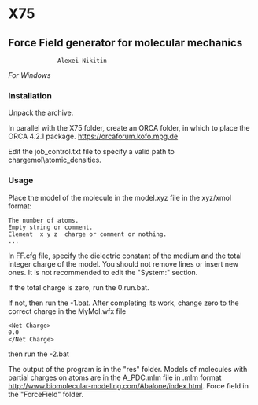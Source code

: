 # X75
##    Force Field generator for molecular mechanics

                  Alexei Nikitin

<i>For Windows</i>

### Installation

Unpack the archive.

In parallel with the X75 folder, create an ORCA folder, in which to place the ORCA 4.2.1 package.
https://orcaforum.kofo.mpg.de

Edit the job_control.txt file to specify a valid path to chargemol\atomic_densities\. 



### Usage

Place the model of the molecule in the model.xyz file in the xyz/xmol format:

    The number of atoms.
    Empty string or comment.
    Element  x y z  charge or comment or nothing.
    ...


In FF.cfg file, specify the dielectric constant of the medium and the total integer charge of the model.
You should not remove lines or insert new ones.
It is not recommended to edit the "System:" section. 

If the total charge is zero, run the 0.run.bat.

If not, then run the -1.bat.
After completing its work, change zero to the correct charge in the MyMol.wfx file

    <Net Charge> 
    0.0 
    </Net Charge> 

then run the -2.bat


The output of the program is in the "res" folder.
Models of molecules with partial charges on atoms are in the A_PDC.mlm file 
in .mlm format http://www.biomolecular-modeling.com/Abalone/index.html.
Force field in the "ForceField" folder.



